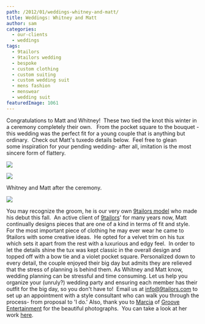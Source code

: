 ```yaml
---
path: /2012/01/weddings-whitney-and-matt/
title: Weddings: Whitney and Matt
author: sam
categories: 
  - our-clients
  - weddings
tags: 
  - 9tailors
  - 9tailors wedding
  - bespoke
  - custom clothing
  - custom suiting
  - custom wedding suit
  - mens fashion
  - menswear
  - wedding suit
featuredImage: 1061
---
```

Congratulations to Matt and Whitney!  These two tied the knot this winter in a ceremony completely their own.   From the pocket square to the bouquet - this wedding was the perfect fit for a young couple that is anything but ordinary.  Check out Matt's tuxedo details below.  Feel free to glean some inspiration for your pending wedding- after all, imitation is the most sincere form of flattery. 

[![](http://2.bp.blogspot.com/-Xof9KL37M7U/TxYDIDL7gxI/AAAAAAAABHU/sCX6BVoH2wg/s640/stubercollage_2.jpg)](http://2.bp.blogspot.com/-Xof9KL37M7U/TxYDIDL7gxI/AAAAAAAABHU/sCX6BVoH2wg/s1600/stubercollage_2.jpg)

[![](http://2.bp.blogspot.com/-k_xg2TUranM/TxYEohile4I/AAAAAAAABHs/yeLFI0d-X9k/s640/W+%2526+M-482.jpg)](http://2.bp.blogspot.com/-k_xg2TUranM/TxYEohile4I/AAAAAAAABHs/yeLFI0d-X9k/s1600/W+%2526+M-482.jpg)

Whitney and Matt after the ceremony.

[![](http://3.bp.blogspot.com/-cqCASC5g3io/TxYEZiroZOI/AAAAAAAABHk/aoEkqEbkw1k/s640/stubercollage_24jpg.jpg)](http://3.bp.blogspot.com/-cqCASC5g3io/TxYEZiroZOI/AAAAAAAABHk/aoEkqEbkw1k/s1600/stubercollage_24jpg.jpg)

You may recognize the groom, he is our very own [9tailors model](http://9tailors.blogspot.com/2011/11/meet-matt-theres-algorithm-for-that.html) who made his debut this fall.  An active client of [9tailors](http://www.9tailors.com/)' for many years now, Matt continually designs pieces that are one of a kind in terms of fit and style. For the most important piece of clothing he may ever wear he came to 9tailors with some creative ideas.  He opted for a velvet trim on his tux which sets it apart from the rest with a luxurious and edgy feel.  In order to let the details shine the tux was kept classic in the overall design and topped off with a bow tie and a violet pocket square. Personalized down to every detail, the couple enjoyed their big day but admits they are relieved that the stress of planning is behind them. As Whitney and Matt know, wedding planning can be stressful and time consuming. Let us help you organize your (unruly?) wedding party and ensuring each member has their outfit for the big day, so you don't have to!  Email us at [info@9tailors.com](mailto:info@9tailors.com) to set up an appointment with a style consultant who can walk you through the process- from proposal to 'I do.' Also, thank you to [Marcia](http://www.photographybymarcia.com/) of [Groove Entertainment](http://www.grooveentertainment.com/) for the beautiful photographs.  You can take a look at her work [here](http://www.photographybymarcia.com/).